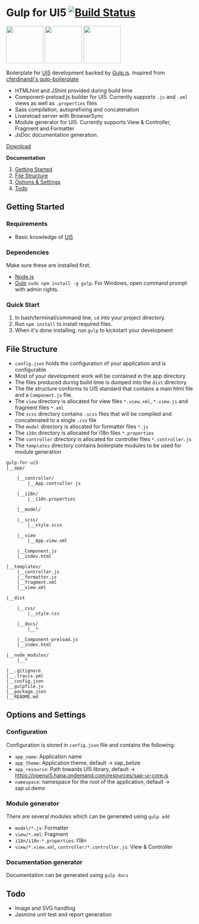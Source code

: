 # Gulp for UI5  [![Build Status](https://travis-ci.org/neel2292/gulp-for-ui5.svg?branch=master)](https://travis-ci.org/neel2292/gulp-for-ui5)

<img src="https://s3.amazonaws.com/media-p.slid.es/uploads/78377/images/1337731/gulp.png" height="100" />
<img src="https://upload.wikimedia.org/wikipedia/commons/thumb/c/ce/Plus_font_awesome.svg/2000px-Plus_font_awesome.svg.png" height="100" />
<img src="http://openui5.org/resources/OpenUI5_text_below.png" height="100" />

Boilerplate for [UI5](https://openui5.hana.ondemand.com/) development backed by [Gulp.js](http://gulpjs.com/). Inspired from [cferdinandi's gulp-boilerplate](https://github.com/cferdinandi/gulp-boilerplate)

* HTMLhint and JShint provided during build time
* Component-preload.js builder for UI5. Currently supports `.js` and `.xml` views as well as `.properties` files
* Sass compilation, autoprefixing and concatenation
* Livereload server with BrowserSync
* Module generator for UI5. Currently supports View & Controller, Fragment and Formatter
* JsDoc documentation generation. 

[Download](https://github.com/neel2292/gulp-for-ui5/archive/master.zip)

**Documentation**

1. [Getting Started](#getting-started)
2. [File Structure](#file-structure)
3. [Options & Settings](#options-and-settings)
4. [Todo](#todo)

## Getting Started

### Requirements
* Basic knowledge of [UI5](https://openui5.hana.ondemand.com/)

### Dependencies
Make sure these are installed first.

* [Node.js](http://nodejs.org)
* [Gulp](http://gulpjs.com) `sudo npm install -g gulp`. For Windows, open command prompt with admin rights.

### Quick Start

1. In bash/terminal/command line, `cd` into your project directory.
2. Run `npm install` to install required files.
3. When it's done installing, run `gulp` to kickstart your development

## File Structure

* `config.json` holds the configuration of your application and is configurable
* Most of your development work will be contained in the app directory
* The files produced during build time is dumped into the `dist` directory
* The file structure conforms to UI5 standard that contains a main html file and a `Component.js` file. 
* The `view` directory is allocated for view files `*.view.xml`, `*.view.js` and fragment files `*.xml` 
* The `scss` directory contains `.scss` files that will be compiled and concatenated to a single `.css` file
* The `model` directory is allocated for formatter files `*.js`
* The `i18n` directory is allocated for i18n files `*.properties`
* The `controller` directory is allocated for controller files `*.controller.js`
* The `templates` directory contains boilerplate modules to be used for module generation

```
gulp-for-ui5
|__app/

    |__controller/
        |__App.controller.js
        
    |__i18n/
        |__i18n.properties
        
    |__model/
    
    |__scss/
        |__style.scss
        
    |__view
        |__App.view.xml
        
    |__Component.js
    |__index.html
    
|__templates/
    |__controller.js
    |__formatter.js
    |__fragment.xml
    |__view.xml
    
|__dist

    |__css/
        |__style.css

    |__docs/
        |__*

    |__Component-preload.js
    |__index.html

|__node_modules/
    |__*

|__.gitignore
|__.travis.yml
|__config.json
|__gulpfile.js
|__package.json
|__README.md
```

## Options and Settings

### Configuration

Configuration is stored in `config.json` file and contains the following:

* `app_name`: Application name
* `app_theme`: Application theme, default -> sap_belize
* `app_resource`: Path towards UI5 library, default -> https://openui5.hana.ondemand.com/resources/sap-ui-core.js
* `namespace`: namespace for the root of the application, default -> sap.ui.demo

### Module generator

There are several modules which can be generated using `gulp add`
* `model/*.js`: Formatter
* `view/*.xml`: Fragment
* `i18n/i18n-*.properties`: I18n
* `view/*.view.xml`, `controller/*.controller.js`: View & Controller

### Documentation generator

Documentation can be generated using `gulp docs`

## Todo

* Image and SVG handling
* Jasmine unit test and report generation
